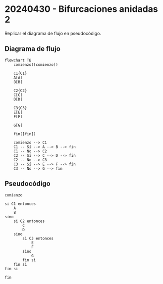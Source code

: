 # 20240430 - Bifurcaciones anidadas 2

Replicar el diagrama de flujo en pseudocódigo.

## Diagrama de flujo

```mermaid
flowchart TB
	comienzo([comienzo])

    C1{C1}
	A[A]
	B[B]

    C2{C2}
	C[C]
	D[D]

    C3{C3}
	E[E]
	F[F]

    G[G]

	fin([fin])

	comienzo --> C1
	C1 -- Sí --> A --> B --> fin
	C1 -- No --> C2
	C2 -- Sí --> C --> D --> fin
	C2 -- No --> C3
	C3 -- Sí --> E --> F --> fin
	C3 -- No --> G --> fin
```

## Pseudocódigo

```
comienzo

si C1 entonces
    A
    B
sino
    si C2 entonces
        C
        D
    sino
        si C3 entonces
            E
            F
        sino
            G
        fin si
    fin si
fin si

fin
```
